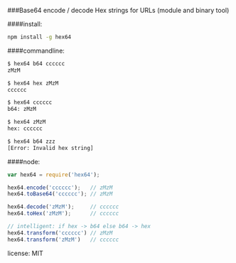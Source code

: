 ###Base64 encode / decode Hex strings for URLs (module and binary tool)

####install:
```bash
npm install -g hex64
```
####commandline:
```bash
$ hex64 b64 cccccc
zMzM

$ hex64 hex zMzM
cccccc

$ hex64 cccccc
b64: zMzM

$ hex64 zMzM
hex: cccccc

$ hex64 b64 zzz
[Error: Invalid hex string]
```
####node:
```js
var hex64 = require('hex64');

hex64.encode('cccccc');   // zMzM
hex64.toBase64('cccccc'); // zMzM

hex64.decode('zMzM');     // cccccc
hex64.toHex('zMzM');      // cccccc

// intelligent: if hex -> b64 else b64 -> hex
hex64.transform('cccccc') // zMzM
hex64.transform('zMzM')   // cccccc
```

license:
  MIT
